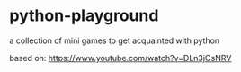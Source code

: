 # python-playground
a collection of mini games to get acquainted with python

based on: https://www.youtube.com/watch?v=DLn3jOsNRV
